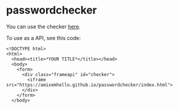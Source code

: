 # passwordchecker
You can use the checker [here]().

To use as a API, see this code:
```
<!DOCTYPE html>
<html>
  <head><title>*YOUR TITLE*</title></head>
  <body>
    <form>
      <div class="frameapi" id="checker">
        <iframe src="https://amixemhello.github.io/passwordchecker/index.html">
      </div>
    </form>
  </body>
```
